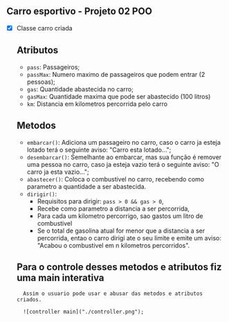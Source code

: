 ## Carro esportivo - Projeto 02 POO

- [x] Classe carro criada

    ## Atributos
    - `pass`: Passageiros;
    - `passMax`: Numero maximo de passageiros que podem entrar (2 pessoas);
    - `gas`: Quantidade abastecida no carro;
    - `gasMax`: Quantidade maxima que pode ser abastecido (100 litros)
    - `km`: Distancia em kilometros percorrida pelo carro

    ## Metodos
    - `embarcar()`: Adiciona um passageiro no carro, caso o carro ja esteja lotado
    terá o seguinte aviso: "Carro esta lotado...";
    - `desembarcar()`: Semelhante ao embarcar, mas sua função é remover uma pessoa no carro, caso ja esteja vazio terá o seguinte aviso: "O carro ja esta vazio...";
    - `abastecer()`: Coloca o combustivel no carro, recebendo como parametro a quantidade a ser abastecida.
    - `dirigir()`: 
        - Requisitos para dirigir: `pass > 0 && gas > 0`,
        - Recebe como parametro a distancia a ser percorrida,
        - Para cada um kilometro percorrigo, sao gastos um litro de combustivel
        - Se o total de gasolina atual for menor que a distancia a ser percorrida,
          entao o carro dirigi ate o seu limite e emite um aviso: "Acabou o combustivel em n
          kilometros percorridos".
    
    ## Para o controle desses metodos e atributos fiz uma main interativa
        Assim o usuario pode usar e abusar das metodos e atributos criados.

        ![controller main]("./controller.png");